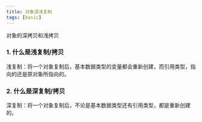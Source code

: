 ```yaml
---
title: 对象深浅复制
tags: [basic]
---
```


对象的深拷贝和浅拷贝

### 1. 什么是浅复制/拷贝
浅复制：将一个对象复制后，基本数据类型的变量都会重新创建，而引用类型，指向的还是原对象所指向的。

### 2. 什么是深复制/拷贝
深复制：将一个对象复制后，不论是基本数据类型还有引用类型，都是重新创建的。





